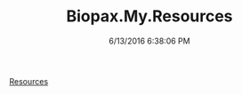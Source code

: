 ﻿---
title: Biopax.My.Resources
date: 6/13/2016 6:38:06 PM
---

[Resources](T-Biopax.My.Resources.Resources.html)
